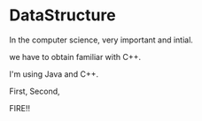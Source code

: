 # DataStructure

In the computer science, very important and intial. 

we have to obtain familiar with C++.

I'm using Java and C++. 



First,
Second,



FIRE!!
